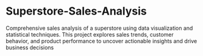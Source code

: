 # Superstore-Sales-Analysis
Comprehensive sales analysis of a superstore using data visualization and statistical techniques. This project explores sales trends, customer behavior, and product performance to uncover actionable insights and drive business decisions
